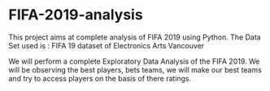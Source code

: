 # FIFA-2019-analysis
This project aims at complete analysis of FIFA 2019 using Python. The Data Set used is : FIFA 19 dataset of Electronics Arts Vancouver

We will perform a complete Exploratory Data Analysis of the FIFA 2019. We will be observing the best players, bets teams, we will make our best teams and try to access players on the basis of there ratings.

